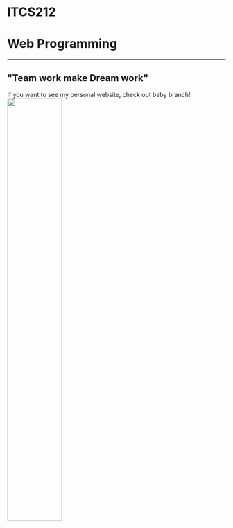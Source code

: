 # ITCS212
# Web Programming
----
## "Team work make Dream work" <br>
If you want to see my personal website, check out baby branch!<br>
<img src="https://i.redd.it/19fq7c002w021.png" width="50%">
